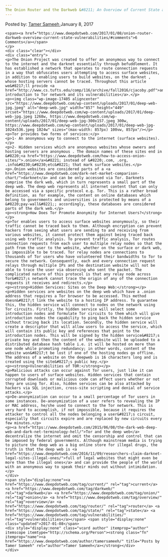 ```yaml
---
The Onion Router and the Darkweb &#8211; An Overview of Current State and Vulnerabilities
---
```

<article class="post-listing post-17398 post type-post status-publish format-standard has-post-thumbnail hentry category-deepdot-news tag-current tag-darkweb tag-onion tag-overview tag-router tag-state tag-vulnerabilities">
    <div class="post-inner">
    <p class="post-meta">
    <span>Posted by: <a href="https://www.deepdotweb.com/author/tamersameeh/" title="">Tamer Sameeh </a></span>
    <span>January 8, 2017</span>
    
    <span><a href="https://www.deepdotweb.com/2017/01/08/onion-router-darkweb-overview-current-state-vulnerabilities/#comments">6 Comments</a></span>
    </p>
    <div class="clear"></div>
    <div class="entry">
    <p>The Onion Project was created to offer an anonymous way to connect to the internet and the darknet essentially through befuddlement. It has established a network that operates to route connection requests in a way that obfuscates users attempting to access surface websites, in addition to enabling users to build websites, on the darknet , whose hosting servers cannot be traced. Throughout this article we&#8217;ll provide <a href="http://www.cs.tufts.edu/comp/116/archive/fall2016/cjacoby.pdf">an introduction to Tor network and its vulnerabilities</a>.</p>
    <p><img class="wp-image-17405 aligncenter" src="https://www.deepdotweb.com/wp-content/uploads/2017/01/deep-web-jpg.jpeg" alt="deep-web.jpg" width="857" height="449" srcset="https://www.deepdotweb.com/wp-content/uploads/2017/01/deep-web-jpg.jpeg 1268w, https://www.deepdotweb.com/wp-content/uploads/2017/01/deep-web-jpg-300x157.jpeg 300w, https://www.deepdotweb.com/wp-content/uploads/2017/01/deep-web-jpg-1024x536.jpeg 1024w" sizes="(max-width: 857px) 100vw, 857px"/></p>
    <p>Tor provides two forms of services:</p>
    <p>1- An anonymous way to connect to the internet (surface websites).</p>
    <p>2- Hidden services which are anonymous websites whose owners and hosting servers are anonymous . The domain names of these sites end in &#8220;<a href="https://www.deepdotweb.com/how-to-access-onion-sites/">.onion</a>&#8221; instead of &#8220;.com, .org, .info&#8230;&#8230;etc&#8221; that mark surface websites.</p>
    <p>.Onion websites are considered parts of a <a href="https://www.deepdotweb.com/dark-net-market-comparison-chart/">darknet</a> and can be only accessed via Tor. Darknets comprise the dark web, which in turn represents a small part of the deep web. The deep web represents all internet content that can only be accessed via a specific protocol e.g. Tor. This is a rather broad definition, as for example, the content on online databases which belong to governments and universities is protected by means of a &#8220;pay-wall&#8221;; accordingly, these databases are considered parts of the dark web.</p>
    <p><strong>How Does Tor Promote Anonymity for Internet Users?</strong></p>
    <p>Tor enables users to access surface websites anonymously, so their traffic cannot be traced back to them. Although encryption can prevent hackers from seeing what users are sending to and receiving from various websites, it cannot protect them against being traced back using web traffic analysis. To prevent traffic analysis, Tor routes connection requests from each user to multiple relay nodes so that the path from the user to the website, whether on the surface or dark web, is impossible to be traced. Tor relay nodes are connections to thousands of Tor users who have volunteered their bandwidths to Tor to secure the network. Consequently, each and every connection request relays through multiple IPs and the destination website will not be able to trace the user via observing who sent the packet. The complicated nature of this protocol is that any relay node across Tor&#8217;s network cannot trace the origin of any of the connection requests it receives and redirects.</p>
    <p><strong>Hidden Services: Sites on the Deep Web:</strong></p>
    <p>Hidden services are websites on the deep web which have a .onion address that requires a Tor browser to be accessed. This method doesn&#8217;t link the website to a hosting IP address. To guarantee this, the hidden service will connect to nodes on the network using Tor circuits. Firstly, the hidden service will select some introduction nodes and formulate Tor circuits to them which will give introduction nodes the capability to ping back the hidden service without tracing back its location. Secondly, the hidden service will create a descriptor that will allow users to access the service, which will contain its public key and references that point to the introduction nodes. This will be signed by the hidden service&#8217;s private key and then the content of the website will be uploaded to a distributed database hash table i.e. it will be hosted on more than one node while promoting redundancy; in other words, content of the website won&#8217;t be lost if one of the hosting nodes go offline. The address of a website on the deepweb is 16 characters long and is created using the site&#8217;s public key.</p>
    <p><strong>Vulnerabilities of TOR:</strong></p>
    <p>Malicious attacks can occur against Tor users, just like it can happen to users of surface websites. Hidden services that contain corrupted downloads or malicious code can affect users whether or not they are using Tor. Also, hidden services can be also attacked by hackers via SQL injection, cross-site scripting and denial of service attacks.</p>
    <p>De-anonymization can occur to a small percentage of Tor users in some instances. De-anonymization of a user refers to revealing the IP or MAC address, he/she used to connect to the Tor network. This is very hard to accomplish, if not impossible, because it requires the attacker to control all the nodes belonging a user&#8217;s circuit, especially that circuits expire and are replaced by new circuits every few minutes.</p>
    <p><a href="https://www.deepdotweb.com/2015/06/08/the-dark-web-deep-web-and-dark-net-terminology-hell/">Tor and the deep web</a> decentralize the internet and omit the censorship and control that can be imposed by federal governments. Although mainstream media is trying to picture the deep web as a big online store for illegal drugs, the truth is that the deep web is <a href="https://www.deepdotweb.com/2016/11/09/researchers-claim-darknet-legal-sites-illegal-ones/">full of legal websites that might even be more than the illegal ones</a> and can provide the people of the world with an anonymous way to speak their minds out without intimidation.</p>
    </div>
    <span style="display:none"><a href="https://www.deepdotweb.com/tag/current/" rel="tag">current</a> <a href="https://www.deepdotweb.com/tag/darkweb/" rel="tag">darkweb</a> <a href="https://www.deepdotweb.com/tag/onion/" rel="tag">onion</a> <a href="https://www.deepdotweb.com/tag/overview/" rel="tag">overview</a> <a href="https://www.deepdotweb.com/tag/router/" rel="tag">router</a> <a href="https://www.deepdotweb.com/tag/state/" rel="tag">state</a> <a href="https://www.deepdotweb.com/tag/vulnerabilities/" rel="tag">vulnerabilities</a></span> <span style="display:none" class="updated">2017-01-08</span>
    <div style="display:none" class="vcard author" itemprop="author" itemscope itemtype="http://schema.org/Person"><strong class="fn" itemprop="name"><a href="https://www.deepdotweb.com/author/tamersameeh/" title="Posts by Tamer Sameeh" rel="author">Tamer Sameeh</a></strong></div>
    </div>
</article>

